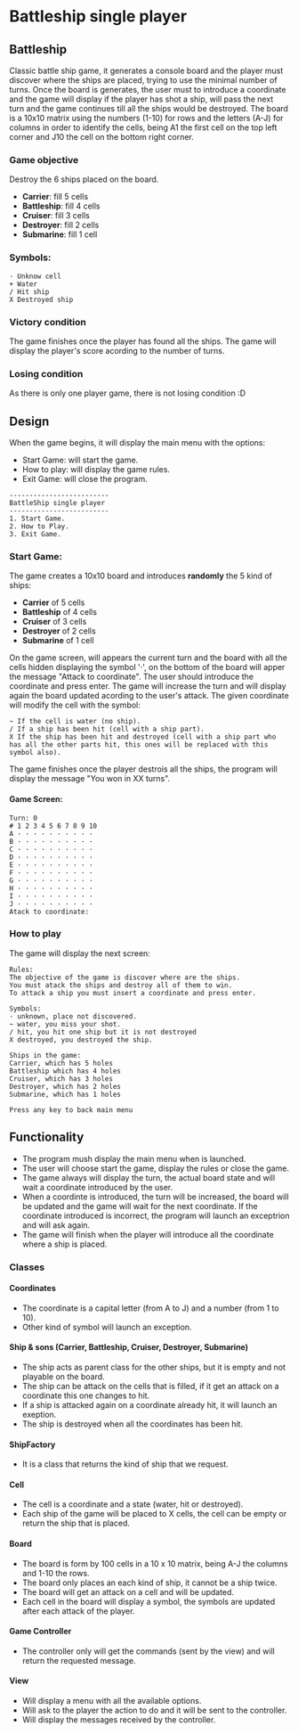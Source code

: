 # Battleship single player

## Battleship

Classic battle ship game, it generates a console board and the player must discover where the ships are placed, trying to use the minimal number of turns.
Once the board is generates, the user must to introduce a coordinate and the game will display if the player has shot a ship, will pass the next turn and the game continues till all the ships would be destroyed.
The board is a 10x10 matrix using the numbers (1-10) for rows and the letters (A-J) for columns in order to identify the cells, being A1 the first cell on the top left corner and J10 the cell on the bottom right corner.

### Game objective
Destroy the 6 ships placed on the board.
- **Carrier**: fill 5 cells
- **Battleship**: fill 4 cells
- **Cruiser**: fill 3 cells
- **Destroyer**: fill 2 cells
- **Submarine**: fill 1 cell

### Symbols:
```
· Unknow cell
+ Water
/ Hit ship
X Destroyed ship
```
### Victory condition
The game finishes once the player has found all the ships.
The game will display the player's score acording to the number of turns.

### Losing condition
As there is only one player game, there is not losing condition :D



## Design

When the game begins, it will display the main menu with the options:
- Start Game: will start the game.
- How to play: will display the game rules.
- Exit Game: will close the program.

```
-------------------------
BattleShip single player
-------------------------
1. Start Game.
2. How to Play.
3. Exit Game.
```

### Start Game:
The game creates a 10x10 board and introduces **randomly** the 5 kind of ships:
- **Carrier** of 5 cells
- **Battleship** of 4 cells
- **Cruiser** of 3 cells
- **Destroyer** of 2 cells
- **Submarine** of 1 cell

On the game screen, will appears the current turn and the board with all the cells hidden displaying the symbol '·', on the bottom of the board will apper the message "Attack to coordinate".
The user should introduce the coordinate and press enter.
The game will increase the turn and will display again the board updated acording to the user's attack.
The given coordinate will modify the cell with the symbol:
```
~ If the cell is water (no ship).
/ If a ship has been hit (cell with a ship part).
X If the ship has been hit and destroyed (cell with a ship part who has all the other parts hit, this ones will be replaced with this symbol also).
```

The game finishes once the player destrois all the ships, the program will display the message "You won in XX turns".

#### Game Screen:
```
Turn: 0
# 1 2 3 4 5 6 7 8 9 10
A · · · · · · · · · ·
B · · · · · · · · · ·
C · · · · · · · · · ·
D · · · · · · · · · ·
E · · · · · · · · · ·
F · · · · · · · · · ·
G · · · · · · · · · ·
H · · · · · · · · · ·
I · · · · · · · · · ·
J · · · · · · · · · ·
Atack to coordinate:
```

### How to play
The game will display the next screen:
```
Rules:
The objective of the game is discover where are the ships.
You must atack the ships and destroy all of them to win.
To attack a ship you must insert a coordinate and press enter.

Symbols:
· unknown, place not discovered.
~ water, you miss your shot.
/ hit, you hit one ship but it is not destroyed
X destroyed, you destroyed the ship.

Ships in the game:
Carrier, which has 5 holes
Battleship which has 4 holes
Cruiser, which has 3 holes
Destroyer, which has 2 holes
Submarine, which has 1 holes

Press any key to back main menu
```



## Functionality
- The program mush display the main menu when is launched.
- The user will choose start the game, display the rules or close the game.
- The game always will display the turn, the actual board state and will wait a coordinate introduced by the user.
- When a coordinte is introduced, the turn will be increased, the board will be updated and the game will wait for the next coordinate. If the coordinate introduced is incorrect, the program will launch an exceptrion and will ask again.
- The game will finish when the player will introduce all the coordinate where a ship is placed.

### Classes

#### Coordinates
- The coordinate is a capital letter (from A to J) and a number (from 1 to 10).
- Other kind of symbol will launch an exception.

#### Ship & sons (Carrier, Battleship, Cruiser, Destroyer, Submarine)
- The ship acts as parent class for the other ships, but it is empty and not playable on the board.
- The ship can be attack on the cells that is filled, if it get an attack on a coordinate this one changes to hit.
- If a ship is attacked again on a coordinate already hit, it will launch an exeption.
- The ship is destroyed when all the coordinates has been hit.

#### ShipFactory
- It is a class that returns the kind of ship that we request.

#### Cell
- The cell is a coordinate and a state (water, hit or destroyed).
- Each ship of the game will be placed to X cells, the cell can be empty or return the ship that is placed.

#### Board
- The board is form by 100 cells in a 10 x 10 matrix, being A-J the columns and 1-10 the rows.
- The board only places an each kind of ship, it cannot be a ship twice.
- The board will get an attack on a cell and will be updated.
- Each cell in the board will display a symbol, the symbols are updated after each attack of the player.

#### Game Controller
- The controller only will get the commands (sent by the view) and will return the requested message.

#### View
- Will display a menu with all the available options.
- Will ask to the player the action to do and it will be sent to the controller.
- Will display the messages received by the controller.